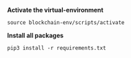 **Activate the virtual-environment**

```
source blockchain-env/scripts/activate
```

**Install all packages**

```
pip3 install -r requirements.txt
```